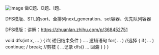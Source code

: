 ![image](https://user-images.githubusercontent.com/72455267/230156751-181ffd66-13fc-4f8d-9f80-49a37951b2b0.png)
做C题、D题、I题、

DFS模版、STL的sort、全排列next_generation、set容器、优先队列容器


DFS模版：讲解：https://zhuanlan.zhihu.com/p/368452751

void dfs(int x, ... )
{
    if( 递归结束条件 )
        .... 逻辑语句
    for( ... ) //选择
    {
        if( ... ) continue; / break;   //剪枝
         {
            ...记录
            dfs()
            ... 回溯
          }
     }
 }
